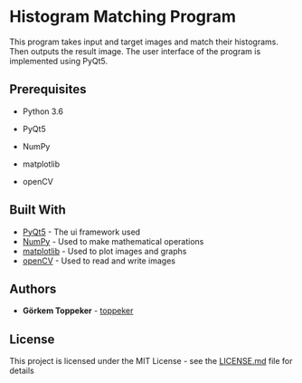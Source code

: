 # Histogram Matching Program

This program takes input and target images and match their histograms. Then outputs the result image. The user interface of the program is implemented using PyQt5.


## Prerequisites

- Python 3.6

- PyQt5

- NumPy

- matplotlib

- openCV


## Built With

* [PyQt5](https://pypi.org/project/PyQt5/) - The ui framework used
* [NumPy](http://www.numpy.org/) - Used to make mathematical operations
* [matplotlib](https://matplotlib.org/) - Used to plot images and graphs
* [openCV](https://docs.opencv.org/3.0-beta/doc/py_tutorials/py_tutorials.html) - Used to read and write images

## Authors

* **Görkem Toppeker** - [toppeker](https://github.com/toppeker)

## License

This project is licensed under the MIT License - see the [LICENSE.md](LICENSE.md) file for details
